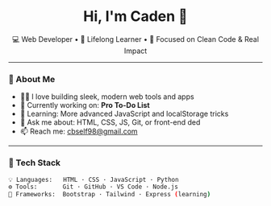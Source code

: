 <h1 align="center">Hi, I'm Caden 👋</h1>
<p align="center">
  💻 Web Developer • 🧠 Lifelong Learner • 🚀 Focused on Clean Code & Real Impact
</p>

---

### 🚀 About Me

- 👨‍💻 I love building sleek, modern web tools and apps
- 🎯 Currently working on: **Pro To-Do List**
- 🌱 Learning: More advanced JavaScript and localStorage tricks
- 💬 Ask me about: HTML, CSS, JS, Git, or front-end ded
- 📫 Reach me: cbself98@gmail.com
  

---

### 🧰 Tech Stack

```bash
💡 Languages:   HTML · CSS · JavaScript · Python  
⚙️ Tools:       Git · GitHub · VS Code · Node.js  
🧪 Frameworks:  Bootstrap · Tailwind · Express (learning)
